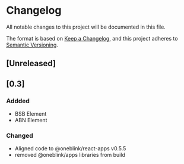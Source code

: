 # Changelog

All notable changes to this project will be documented in this file.

The format is based on [Keep a Changelog](https://keepachangelog.com/en/1.0.0/),
and this project adheres to [Semantic Versioning](https://semver.org/spec/v2.0.0.html).

## [Unreleased]

## [0.3]

### Addded

- BSB Element
- ABN Element

### Changed

- Aligned code to @oneblink/react-apps v0.5.5
- removed @oneblink/apps libraries from build
